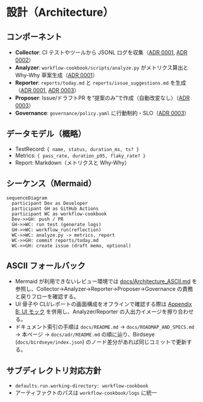 # 設計（Architecture）

## コンポーネント
- **Collector**: CI テストやツールから JSONL ログを収集（[ADR 0001](../../adr/0001-collector-analyzer-reporter-pipeline.md), [ADR 0002](../../adr/0002-jsonl-event-contract.md)）
- **Analyzer**: `workflow-cookbook/scripts/analyze.py` がメトリクス算出と Why-Why 草案生成（[ADR 0001](../../adr/0001-collector-analyzer-reporter-pipeline.md)）
- **Reporter**: `reports/today.md` と `reports/issue_suggestions.md` を生成（[ADR 0001](../../adr/0001-collector-analyzer-reporter-pipeline.md), [ADR 0003](../../adr/0003-propose-only-governance.md)）
- **Proposer**: Issue/ドラフトPR を“提案のみ”で作成（自動改変なし）（[ADR 0003](../../adr/0003-propose-only-governance.md)）
- **Governance**: `governance/policy.yaml` に行動制約・SLO（[ADR 0003](../../adr/0003-propose-only-governance.md)）

## データモデル（概略）
- TestRecord: `{ name, status, duration_ms, ts? }`
- Metrics: `{ pass_rate, duration_p95, flaky_rate? }`
- Report: Markdown（メトリクスと Why-Why）

## シーケンス（Mermaid）
```mermaid
sequenceDiagram
  participant Dev as Developer
  participant GH as GitHub Actions
  participant WC as workflow-cookbook
  Dev->>GH: push / PR
  GH->>WC: run test (generate logs)
  GH->>WC: workflow_run(reflection)
  WC->>WC: analyze.py -> metrics, report
  WC->>GH: commit reports/today.md
  WC->>GH: create issue (draft memo, optional)
```

## ASCII フォールバック
- Mermaid が利用できないレビュー環境では [docs/Architecture_ASCII.md](../../Architecture_ASCII.md) を参照し、Collector→Analyzer→Reporter→Proposer→Governance の責務と戻りフローを確認する。
- UI 骨子や CLI/レポートの画面構成をオフラインで確認する際は [Appendix B: UI モック](../../addenda/B_UI_Mock.md) を併用し、Analyzer/Reporter の入出力イメージを擦り合わせる。
- ドキュメント索引の手順は `docs/README.md` → `docs/ROADMAP_AND_SPECS.md` → 本ページ → `docs/adr/README.md` の順に辿り、Birdseye (`docs/birdseye/index.json`) のノード差分があれば同じコミットで更新する。

## サブディレクトリ対応方針
- `defaults.run.working-directory: workflow-cookbook`
- アーティファクトのパスは `workflow-cookbook/logs` に統一
